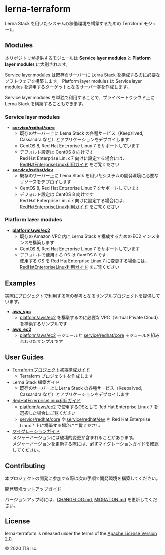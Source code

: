 # lerna-terraform

Lerna Stack を用いたシステムの稼働環境を構築するための Terraform モジュール

## Modules

本リポジトリが提供するモジュールは **Service layer modules** と **Platform layer modules** に大別されます。

Service layer modules は既存のサーバーに Lerna Stack を構成するのに必要なソフトウェアを構築します。
Platform layer modules は Service layer modules を適用するターゲットとなるサーバー群を作成します。

Service layer modules を単独で利用することで、プライベートクラウド上に Lerna Stack を構築することもできます。

### Service layer modules

- **[service/redhat/core]**
    - 既存のサーバー上に Lerna Stack の各種サービス（Keepalived, Cassandra など）とアプリケーションをデプロイします
    - CentOS 8, Red Hat Enterprise Linux 7 をサポートしています
    - デフォルト設定は CentOS 8 向けです  
      Red Hat Enterprise Linux 7 向けに設定する場合には、[RedHatEnterpriseLinux利用ガイド] をご覧ください
- **[service/redhat/dev]**
    - 既存のサーバー上に Lerna Stack を用いたシステムの開発環境に必要なリソースをデプロイします
    - CentOS 8, Red Hat Enterprise Linux 7 をサポートしています
    - デフォルト設定は CentOS 8 向けです  
      Red Hat Enterprise Linux 7 向けに設定する場合には、[RedHatEnterpriseLinux利用ガイド] をご覧ください

### Platform layer modules

- **[platform/aws/ec2]**
    - 既存の Amazon VPC 内に Lerna Stack を構成するための EC2 インスタンスを構築します
    - CentOS 8, Red Hat Enterprise Linux 7 をサポートしています
    - デフォルトで使用する OS は CentOS 8 です  
      使用する OS を Red Hat Enterprise Linux 7 に変更する場合には、[RedHatEnterpriseLinux利用ガイド] をご覧ください

## Examples

実際にプロジェクトで利用する際の参考となるサンプルプロジェクトを提供しています。

- **[aws_vpc](examples/aws_vpc)**
    - [platform/aws/ec2] を構築するのに必要な VPC（Virtual Private Cloud）を構築するサンプルです
- **[aws_ec2](examples/aws_ec2)**
    - [platform/aws/ec2] モジュールと [service/redhat/core] モジュールを組み合わせたサンプルです

## User Guides

  - [Terraform プロジェクト初期構成ガイド](docs/dev/Terraformプロジェクト初期構成ガイド.md)
    - Terraform プロジェクトを作成します
  - [Lerna Stack 構築ガイド](docs/dev/LernaStack構築ガイド.md)
    - 既存のサーバー上にLerna Stack の各種サービス（Keepalived, Cassandra など）とアプリケーションをデプロイします
  - [RedHatEnterpriseLinux利用ガイド]
    - [platform/aws/ec2] で使用するOSとして Red Hat Enterprise Linux 7 を選択した場合にご覧ください
    - [service/redhat/core] や [service/redhat/dev] を Red Hat Enterprise Linux 7 上に構築する場合にご覧ください
  - [マイグレーションガイド](MIGRATION.md)  
    メジャーバージョンには破壊的変更が含まれることがあります。  
    メジャーバージョンを更新する際には、必ずマイグレーションガイドを確認してください。

## Contributing

本プロジェクトの開発に参加する際は次の手順で開発環境を構築してください。

[開発環境セットアップガイド](./docs/dev/開発環境セットアップガイド.md)

バージョンアップ時には、[CHANGELOG.md](CHANGELOG.md), [MIGRATION.md](MIGRATION.md) を更新してください。

## License

lerna-terraform is released under the terms of the [Apache License Version 2.0](LICENSE).

© 2020 TIS Inc.


[service/redhat/core]: modules/service/redhat/core/README.md
[service/redhat/dev]: modules/service/redhat/dev
[platform/aws/ec2]: modules/platform/aws/ec2
[RedHatEnterpriseLinux利用ガイド]: docs/dev/RedHatEnterpriseLinux7利用ガイド.md
